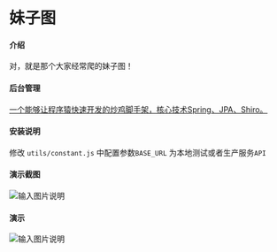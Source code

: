 # 妹子图

#### 介绍

对，就是那个大家经常爬的妹子图！

#### 后台管理

[一个能够让程序猿快速开发的炒鸡脚手架，核心技术Spring、JPA、Shiro。](https://gitee.com/52itstyle/SPTools)

#### 安装说明

修改 `utils/constant.js` 中配置参数`BASE_URL` 为本地测试或者生产服务`API`

#### 演示截图

![输入图片说明](https://images.gitee.com/uploads/images/2020/0601/213612_0982f707_87650.png "屏幕截图.png")


#### 演示

![输入图片说明](https://images.gitee.com/uploads/images/2020/0601/214855_cfa8be3f_87650.png "可以关注公众号的二维码.png")